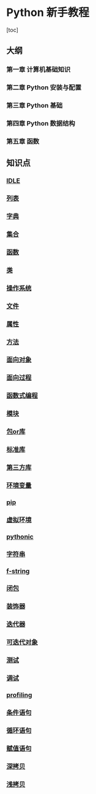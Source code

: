 # Python 新手教程

[toc]

## 大纲

### 第一章 计算机基础知识


### 第二章 Python 安装与配置


### 第三章 Python 基础


### 第四章 Python 数据结构


### 第五章 函数

## 知识点

### [IDLE](./keywords/IDLE.md)

### [列表](./keywords/列表.md)

### [字典](./keywords/字典.md)

### [集合](./keywords/集合.md)

### [函数](./keywords/函数.md)

### [类](./keywords/类.md)

### [操作系统](./keywords/操作系统.md)

### [文件](./keywords/文件.md)

### [属性](./keywords/属性.md)

### [方法](./keywords/方法.md)

### [面向对象](./keywords/面向对象.md)

### [面向过程](./keywords/面向过程.md)

### [函数式编程](./keywords/函数式编程.md)

### [模块](./keywords/模块.md)

### [包or库](./keywords/包or库.md)

### [标准库](./keywords/标准库.md)

### [第三方库](./keywords/第三方库.md)

### [环境变量](./keywords/环境变量.md)

### [pip](./keywords/pip.md)

### [虚拟环境](./keywords/虚拟环境.md)

### [pythonic](./keywords/pythonic.md)

### [字符串](./keywords/字符串.md)

### [f-string](./keywords/f-string.md)

### [闭包](./keywords/闭包.md)

### [装饰器](./keywords/装饰器.md)

### [迭代器](./keywords/迭代器.md)

### [可迭代对象](./keywords/可迭代对象.md)

### [测试](./keywords/测试.md)

### [调试](./keywords/调试.md)

### [profiling](./keywords/profiling.md)

### [条件语句](./keywords/条件语句.md)

### [循环语句](./keywords/循环语句.md)

### [赋值语句](./keywords/赋值语句.md)

### [深拷贝](./keywords/深拷贝.md)

### [浅拷贝](./keywords/浅拷贝.md)
